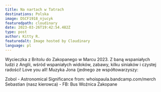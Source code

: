 ```yaml
---
title: Na nartach w Tatrach
destinations: Polska
image: DSCF1918_njucyk
featuredpath: cloudinary
date: 2023-03-26T19:42:54.482Z
type: post
author: Kitty R.
featuredalt: Image hosted by Cloudinary
language: pl
---
```

<!--StartFragment-->

Wycieczka z Britolu do Zakopanego w Marcu 2023. Z baną wspaniałych ludzi z Anglii, wśród wspaniałych widoków, zabawy, kilku siniaków i czystej radości! Love you all! Muzyka Jona (jednego ze współtowarzyszy: 

Zobol - Astronomical Significance from: whoispaula.bandcamp.com/merch Sebastian (nasz kierowca) - FB: Bus Woźnica Zakopane

<!--EndFragment-->